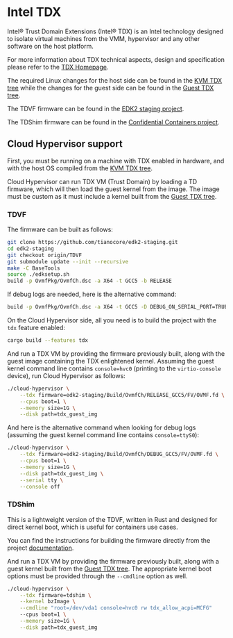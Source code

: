 # Intel TDX

Intel® Trust Domain Extensions (Intel® TDX) is an Intel technology designed to
isolate virtual machines from the VMM, hypervisor and any other software on the
host platform.

For more information about TDX technical aspects, design and specification
please refer to the
[TDX Homepage](https://www.intel.com/content/www/us/en/developer/articles/technical/intel-trust-domain-extensions.html).

The required Linux changes for the host side can be found in the
[KVM TDX tree](https://github.com/intel/tdx/tree/kvm) while the changes for
the guest side can be found in the [Guest TDX tree](https://github.com/intel/tdx/tree/guest).

The TDVF firmware can be found in the
[EDK2 staging project](https://github.com/tianocore/edk2-staging/tree/TDVF).

The TDShim firmware can be found in the
[Confidential Containers project](https://github.com/confidential-containers/td-shim).

## Cloud Hypervisor support

First, you must be running on a machine with TDX enabled in hardware, and
with the host OS compiled from the [KVM TDX tree](https://github.com/intel/tdx/tree/kvm).

Cloud Hypervisor can run TDX VM (Trust Domain) by loading a TD firmware,
which will then load the guest kernel from the image. The image must be custom
as it must include a kernel built from the [Guest TDX tree](https://github.com/intel/tdx/tree/guest).

### TDVF

The firmware can be built as follows:

```bash
git clone https://github.com/tianocore/edk2-staging.git
cd edk2-staging
git checkout origin/TDVF
git submodule update --init --recursive
make -C BaseTools
source ./edksetup.sh
build -p OvmfPkg/OvmfCh.dsc -a X64 -t GCC5 -b RELEASE
```

If debug logs are needed, here is the alternative command:

```bash
build -p OvmfPkg/OvmfCh.dsc -a X64 -t GCC5 -D DEBUG_ON_SERIAL_PORT=TRUE
```

On the Cloud Hypervisor side, all you need is to build the project with the
`tdx` feature enabled:

```bash
cargo build --features tdx
```

And run a TDX VM by providing the firmware previously built, along with the
guest image containing the TDX enlightened kernel. Assuming the guest kernel
command line contains `console=hvc0` (printing to the `virtio-console` device),
run Cloud Hypervisor as follows:

```bash
./cloud-hypervisor \
    --tdx firmware=edk2-staging/Build/OvmfCh/RELEASE_GCC5/FV/OVMF.fd \
    --cpus boot=1 \
    --memory size=1G \
    --disk path=tdx_guest_img
```

And here is the alternative command when looking for debug logs (assuming the
guest kernel command line contains `console=ttyS0`):

```bash
./cloud-hypervisor \
    --tdx firmware=edk2-staging/Build/OvmfCh/DEBUG_GCC5/FV/OVMF.fd \
    --cpus boot=1 \
    --memory size=1G \
    --disk path=tdx_guest_img \
    --serial tty \
    --console off
```

### TDShim

This is a lightweight version of the TDVF, written in Rust and designed for
direct kernel boot, which is useful for containers use cases.

You can find the instructions for building the firmware directly from the
project [documentation](https://github.com/confidential-containers/td-shim/tree/staging#how-to-build).

And run a TDX VM by providing the firmware previously built, along with a guest
kernel built from the [Guest TDX tree](https://github.com/intel/tdx/tree/guest).
The appropriate kernel boot options must be provided through the `--cmdline`
option as well.

```bash
./cloud-hypervisor \
    --tdx firmware=tdshim \
    --kernel bzImage \
    --cmdline "root=/dev/vda1 console=hvc0 rw tdx_allow_acpi=MCFG"
    --cpus boot=1 \
    --memory size=1G \
    --disk path=tdx_guest_img
```